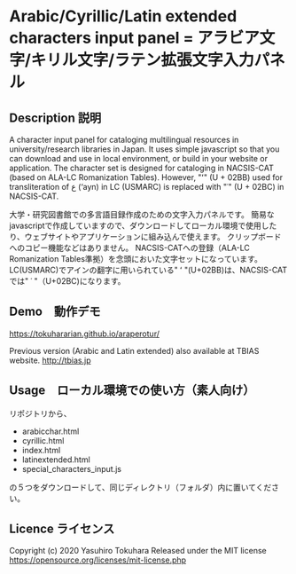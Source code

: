 Arabic/Cyrillic/Latin extended characters input panel = アラビア文字/キリル文字/ラテン拡張文字入力パネル
====
## Description 説明
A character input panel for cataloging multilingual resources in university/research libraries in Japan.
It uses simple javascript so that you can download and use in local environment, or build in your website or application.
The character set is designed for cataloging in NACSIS-CAT (based on ALA-LC Romanization Tables). However, "ʻ" (U + 02BB) used for transliteration of ع (‘ayn) in LC (USMARC) is replaced with "ʿ" (U + 02BC) in NACSIS-CAT.

大学・研究図書館での多言語目録作成のための文字入力パネルです。
簡易なjavascriptで作成していますので、ダウンロードしてローカル環境で使用したり、ウェブサイトやアプリケーションに組み込んで使えます。
クリップボードへのコピー機能などはありません。
NACSIS-CATへの登録（ALA-LC Romanization Tables準拠）を念頭においた文字セットになっています。LC(USMARC)でアインの翻字に用いられている" ʻ "(U+02BB)は、NACSIS-CATでは" ʿ "（U+02BC)になります。

## Demo　動作デモ
https://tokuhararian.github.io/araperotur/

Previous version (Arabic and Latin extended) also available at TBIAS website.
http://tbias.jp

## Usage　ローカル環境での使い方（素人向け）
リポジトリから、

- arabicchar.html  
- cyrillic.html  
- index.html  
- latinextended.html  
- special_characters_input.js    

の５つをダウンロードして、同じディレクトリ（フォルダ）内に置いてください。

## Licence ライセンス
Copyright (c) 2020 Yasuhiro Tokuhara
Released under the MIT license
https://opensource.org/licenses/mit-license.php
